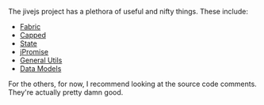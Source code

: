 The jivejs project has a plethora of useful and nifty things. These include:

- [Fabric](fabric.md)
- [Capped](capped.md)
- [State](state.md)
- [jPromise](https://github.com/jive/jPromise)
- [General Utils](util.md)
- [Data Models](dataModels.md)


For the others, for now, I recommend looking at the source code comments. They're actually pretty damn good.
